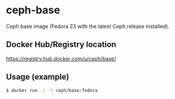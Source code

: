# ceph-base

Ceph base image (Fedora 23 with the latest Ceph release installed).

## Docker Hub/Registry location

https://registry.hub.docker.com/u/ceph/base/

## Usage (example)

```bash
$ docker run -i -t ceph/base:fedora
```
